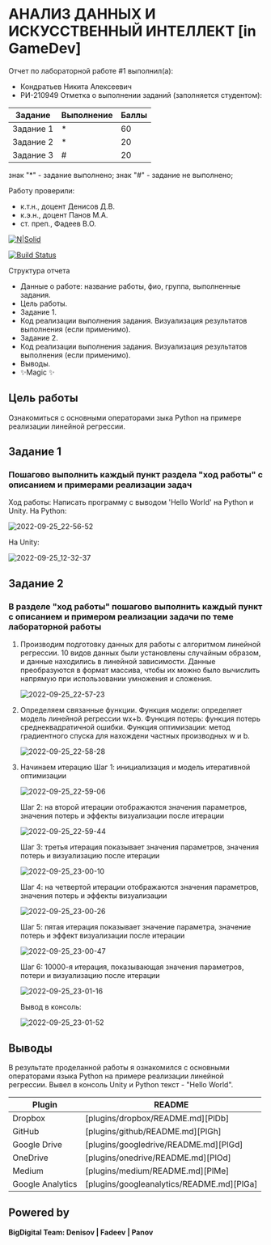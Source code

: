 # АНАЛИЗ ДАННЫХ И ИСКУССТВЕННЫЙ ИНТЕЛЛЕКТ [in GameDev]
Отчет по лабораторной работе #1 выполнил(а):
- Кондратьев Никита Алексеевич
- РИ-210949
Отметка о выполнении заданий (заполняется студентом):

| Задание | Выполнение | Баллы |
| ------ | ------ | ------ |
| Задание 1 | * | 60 |
| Задание 2 | * | 20 |
| Задание 3 | # | 20 |

знак "*" - задание выполнено; знак "#" - задание не выполнено;

Работу проверили:
- к.т.н., доцент Денисов Д.В.
- к.э.н., доцент Панов М.А.
- ст. преп., Фадеев В.О.

[![N|Solid](https://cldup.com/dTxpPi9lDf.thumb.png)](https://nodesource.com/products/nsolid)

[![Build Status](https://travis-ci.org/joemccann/dillinger.svg?branch=master)](https://travis-ci.org/joemccann/dillinger)

Структура отчета

- Данные о работе: название работы, фио, группа, выполненные задания.
- Цель работы.
- Задание 1.
- Код реализации выполнения задания. Визуализация результатов выполнения (если применимо).
- Задание 2.
- Код реализации выполнения задания. Визуализация результатов выполнения (если применимо).
- Выводы.
- ✨Magic ✨

## Цель работы
Ознакомиться с основными операторами зыка Python на примере реализации линейной регрессии.

## Задание 1
### Пошагово выполнить каждый пункт раздела "ход работы" с описанием и примерами реализации задач
Ход работы: Написать программу с выводом 'Hello World' на Python и Unity.
На Python:

![2022-09-25_22-56-52](https://user-images.githubusercontent.com/113256538/192158618-7816e990-b159-4bf9-9cf0-bd7c495e457c.png)

На Unity:

![2022-09-25_12-32-37](https://user-images.githubusercontent.com/113256538/192158647-1311543b-20db-4a66-9f88-808e4c78d4b4.png)



## Задание 2
### В разделе "ход работы" пошагово выполнить каждый пункт с описанием и примером реализации задачи по теме лабораторной работы
1. Производим подготовку данных для работы с алгоритмом линейной регрессии. 10 видов данных были установлены случайным образом, и данные находились в линейной зависимости. Данные преобразуются в формат массива, чтобы их можно было вычислить напрямую при использовании умножения и сложения.

   ![2022-09-25_22-57-23](https://user-images.githubusercontent.com/113256538/192158752-12227bc2-4c7d-4c5d-99b6-d9c3dab10df4.png)
   
2. Определяем связанные функции. Функция модели: определяет модель линейной регрессии wx+b. Функция потерь: функция потерь среднеквадратичной ошибки. Функция оптимизации: метод градиентного спуска для нахождени частных производных w и b.

   ![2022-09-25_22-58-28](https://user-images.githubusercontent.com/113256538/192158832-922d3375-0820-454d-927e-79aed48bfb02.png)
   
3. Начинаем итерацию
   Шаг 1: инициализация и модель итеративной оптимизации
   
   ![2022-09-25_22-59-06](https://user-images.githubusercontent.com/113256538/192158890-61e7c446-6a47-49cd-b311-232875a9b16e.png)
   
   Шаг 2: на второй итерации отображаются значения параметров, значения потерь и эффекты визуализации после итерации
   
   ![2022-09-25_22-59-44](https://user-images.githubusercontent.com/113256538/192158973-1171d785-6f23-4822-8603-790c4a7a622e.png)
   
   Шаг 3: третья итерация показывает значения параметров, значения потерь и визуализацию после итерации
   
   ![2022-09-25_23-00-10](https://user-images.githubusercontent.com/113256538/192159013-aafd3a6f-362d-4aac-a8c2-6eeda0ce7fd0.png)
   
   Шаг 4: на четвертой итерации отображаются значения параметров, значения потерь и эффекты визуализации
   
   ![2022-09-25_23-00-26](https://user-images.githubusercontent.com/113256538/192159051-cb2b14de-8e01-436a-8e5c-6eb3a45700fc.png)
   
   Шаг 5: пятая итерация показывает значение параметра, значение потерь и эффект визуализации после итерации
   
   ![2022-09-25_23-00-47](https://user-images.githubusercontent.com/113256538/192159072-95497bbb-33d8-4abe-a4e9-b44eb01e11c9.png)
   
   Шаг 6: 10000-я итерация, показывающая значения параметров, потери и визуализацию после итерации
   
   ![2022-09-25_23-01-16](https://user-images.githubusercontent.com/113256538/192159098-70cd1061-d297-4961-87b2-b85323df2965.png)
   
   Вывод в консоль:
   
   ![2022-09-25_23-01-52](https://user-images.githubusercontent.com/113256538/192159650-d3a5adfb-dfee-4a17-bb45-be1d45e8e6f8.png)




## Выводы

В результате проделанной работы я ознакомился с основными операторами языка Python на примере реализации линейной регрессии. Вывел в консоль Unity и Python текст - "Hello World".

| Plugin | README |
| ------ | ------ |
| Dropbox | [plugins/dropbox/README.md][PlDb] |
| GitHub | [plugins/github/README.md][PlGh] |
| Google Drive | [plugins/googledrive/README.md][PlGd] |
| OneDrive | [plugins/onedrive/README.md][PlOd] |
| Medium | [plugins/medium/README.md][PlMe] |
| Google Analytics | [plugins/googleanalytics/README.md][PlGa] |

## Powered by

**BigDigital Team: Denisov | Fadeev | Panov**
